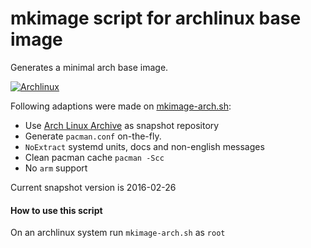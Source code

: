 # mkimage script for archlinux base image

Generates a minimal arch base image.

[![Archlinux](https://upload.wikimedia.org/wikipedia/en/thumb/a/ac/Archlinux-official-fullcolour.svg/320px-Archlinux-official-fullcolour.svg.png)](https://www.archlinux.org)

Following adaptions were made on [mkimage-arch.sh](https://github.com/docker/docker/blob/master/contrib/mkimage-arch.sh):
* Use [Arch Linux Archive](https://wiki.archlinux.org/index.php/Arch_Linux_Archive) as snapshot repository
* Generate `pacman.conf` on-the-fly.
* `NoExtract` systemd units, docs and non-english messages
* Clean pacman cache `pacman -Scc`
* No `arm` support

Current snapshot version is 2016-02-26

#### How to use this script

On an archlinux system run `mkimage-arch.sh` as `root`
